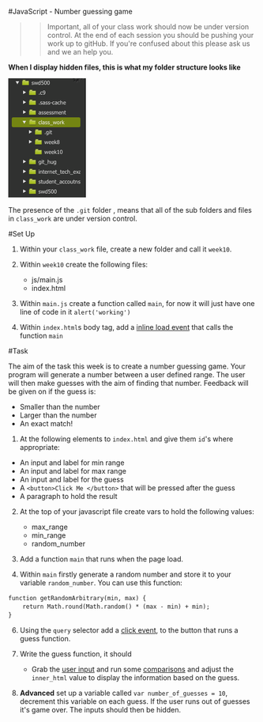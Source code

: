 #JavaScript - Number guessing game



>> Important, all of your class work should now be under version control. At the end of each session you should be pushing your work up to gitHub. If you're confused about this please ask us and we an help you. 

**When I display hidden files, this is what my folder structure looks like**

![assets/file_structure.png](assets/file_structure.png)

The presence of the `.git` folder , means that all of the sub folders and files in  `class_work` are under version control.


#Set Up 

1) Within your `class_work` file, create a new folder and call it `week10`.

2) Within `week10` create the following files:

	- js/main.js 
	- index.html
3) Within `main.js` create a function called `main`, for now it will just have one line of code in it `alert('working')`

4) Within `index.html`s body tag, add a [inline load event](#running-javaScript) that calls the function `main`

#Task 

The aim of the task this week is to create a number guessing game. Your program will generate a number between a user defined range. The user will then make guesses with the aim of finding that number. Feedback will be given on if the guess is:

- Smaller than the number
- Larger than the number 
- An exact match! 

1) At the following elements to `index.html` and give them `id`'s where appropriate:

- An input and label for min range 
- An input and label for max range 
- An input and label for the guess 
- A `<button>Click Me </button>` that will be pressed after the guess 
- A paragraph to hold the result 


2) At the top of your javascript file create vars to hold the following values:

	- max_range
	- min_range 
	- random_number 
	


3) Add a function `main` that runs when the page load. 

4) Within `main` firstly generate a random number and store it to your variable `random_number`. You can use this function:

```html
function getRandomArbitrary(min, max) {
    return Math.round(Math.random() * (max - min) + min);
}
```   

6) Using the `query` selector add a [click event](notes.md#accessing-the-dom), to the button that runs a guess function. 

7) Write the guess function, it should 
   
   - Grab the  [user input](notes.md#accessing-the-dom) and run some 	[comparisons](notes.md/#conditional-statements) and adjust the `inner_html` value to display the information based on the guess. 

8) **Advanced** set up a variable called `var number_of_guesses = 10`, decrement this variable on each guess. If the user runs out of guesses it's game over. The inputs should then be hidden. 


